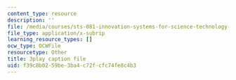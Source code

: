 ```yaml
---
content_type: resource
description: ''
file: /media/courses/sts-081-innovation-systems-for-science-technology-energy-manufacturing-and-health-spring-2017/f39c8b0259be3ba4c72fcfc74fe8c4b3_lwSNTxl4b4Y.srt
file_type: application/x-subrip
learning_resource_types: []
ocw_type: OCWFile
resourcetype: Other
title: 3play caption file
uid: f39c8b02-59be-3ba4-c72f-cfc74fe8c4b3
---
```

